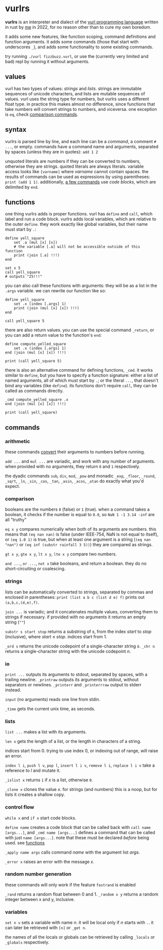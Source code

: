 # vurlrs

**vurlrs** is an interpreter and dialect of the [vurl programming language][esolangs] written in rust by [me] in 2022, for no reason other than to cure my own boredom. 

it adds some new features, like function scoping, command definitions and function arguments. it adds some commands (those that start with underscores `_`), and adds some functionality to some existing commands.

try running `./vurl fizzbuzz.vurl`, or use the (currently very limited and bad) repl by running it without arguments.

[esolangs]: https://esolangs.org/wiki/Vurl
[me]: https://github.com/selaere

## values

vurl has two types of values: _strings_ and _lists_. strings are immutable sequences of unicode characters, and lists are mutable sequences of values. vurl uses the string type for numbers, but vurlrs uses a different float type. in practice this makes almost no difference, since functions that take numbers will convert strings to numbers, and viceversa. one exception is `eq`, check [comparison commands](#comparison).

## syntax

vurlrs is parsed line by line, and each line can be a _command_, a comment `# ...`, or empty. commands have a command name and arguments, separated by spaces (unless they are in quotes): `add 1 2`

unquoted literals are numbers if they can be converted to numbers, otherwise they are strings. quoted literals are always literals. variable access looks like `[varname]` where _varname_ cannot contain spaces. the results of commands can be used as expressions by using parentheses: `print (add 1 1)`. additionally, [a few commands](#control-flow) use _code blocks_, which are delimited by `end`.

## functions

one thing vurlrs adds is proper functions. vurl has `define` and `call`, which label and run a code block. vurlrs adds local variables, which are relative to the outer `define`. they work exactly like global variables, but their name must start by `.`:

```
define yell_square
    set .a (mul [x] [x])
    # the variable [.a] will not be accessible outside of this function
    print (join [.a] !!!)
end

set x 5
call yell_square
# outputs "25!!!"
```

you can also call these functions with arguments: they will be as a list in the `.args` variable. we can rewrite our function like so:

```
define yell_square
    set .x (index [.args] 1)
    print (join (mul [x] [x]) !!!)
end

call yell_square 5
```

there are also return values. you can use the special command `_return`, or you can add a return value to the function's `end`:

```
define compute_yelled_square
    set .x (index [.args] 1)
end (join (mul [x] [x]) !!!)

print (call yell_square 5)
```

there is also an alternative command for defining functions, `_cmd`. it works similar to `define`, but you have to specify a function signature: either a list of named arguments, all of which must start by `.`; or the literal `...`, that doesn't bind any variables (like `define`). its functions don't require `call`, they can be called as commands directly.

```
_cmd compute_yelled_square .x
end (join (mul [x] [x]) !!!)

print (call yell_square)
```
## commands

### arithmetic

these commands [convert] their arguments to numbers before running.

`add ...` and `mul ...` are variadic, and work with any number of arguments. when provided with no arguments, they return `0` and `1` respectively.

the dyadic commands `sub`, `div`, `mod`, `_pow` and monadic `_exp`, `_floor`, `_round`, `_sqrt`, `_ln`, `_sin`, `_cos`, `_tan`, `_asin`, `_acos`, `_atan` do exactly what you'd expect.

[convert]: https://doc.rust-lang.org/std/primitive.f64.html#method.from_str

### comparison

booleans are the numbers `0` (false) or `1` (true). when a command takes a boolean, it checks if the number is equal to `0.0`, so `NaN 1 -1 3.14 -inf` are all "truthy"

`eq x y` compares numerically when both of its arguments are numbers. this means that `(eq nan nan)` is false (under IEEE-754, NaN is not equal to itself), or `(eq 1.0 1)` is true, but when at least one argument is a string (`(eq nan "nan")` or `(eq inf (substr rainfall 3 5))`) they are compared as strings.

`gt x y`, `gte x y`, `lt x y`, `lte x y` compare two numbers.

`and ...`, `or ...`, `not x` take booleans, and return a boolean. they do no short-circuiting or coalescing.

### strings

lists can be automatically converted to strings, separated by commas and enclosed in parentheses: `print (list a b c (list d e) f)` prints out `(a,b,c,(d,e),f)`.

`join ...` is variadic; and it concatenates multiple values, converting them to strings if necessary. if provided with no arguments it returns an empty string (`""`)

`substr s start stop` returns a substring of _s_, from the index _start_ to _stop_ (inclusive), where _start_ ≤ _stop_. indices start from 1.

`_ord s` returns the unicode codepoint of a single-character string _s_. `_chr n` returns a single-character string with the unicode codepoint _n_.

### io

`print ...` outputs its arguments to stdout, separated by spaces, with a trailing newline. `_printraw` outputs its arguments to stdout, without separators or newlines. `_printerr` and `_printerrraw` output to stderr instead.

`input` (no arguments) reads one line from stdin.

`_time` gets the current unix time, as seconds.

### lists

`list ...` makes a list with its arguments.

`len x` gets the length of a list, or the length in characters of a string.

indices start from 0. trying to use index 0, or indexing out of range, will raise an error.

`index l i`, `push l v`, `pop l`, `insert l i v`, `remove l i`, `replace l i v` take a reference to _l_ and mutate it.

`_islist x` returns `1` if _x_ is a list, otherwise `0`.

`_clone x` clones the value _x_. for strings (and numbers) this is a noop, but for lists it creates a shallow copy.

### control flow

`while x` and `if x` start code blocks.

`define name` creates a code block that can be called back with `call name [args...]`, and `_cmd name [args...]` defines a command that can be called with just `name [args...]`. note that these must be declared _before_ being used. see [functions](#functions)

`_apply name args` calls command _name_ with the argument list _args_.

`_error x` raises an error with the message _x_.

### random number generation

these commands will only work if the feature `fastrand` is enabled

`_rand` returns a random float between 0 and 1. `_random x y` returns a random integer between x and y, inclusive.

### variables

`set n v` sets a variable with name _n_. it will be local only if _n_ starts with `.`. it can later be retrieved with `[n]` or `_get n`.

the names of all the locals or globals can be retrieved by calling `_locals` or `_globals` respectively.